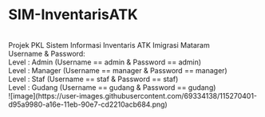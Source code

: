 # SIM-InventarisATK
</br>
Projek PKL Sistem Informasi Inventaris ATK Imigrasi Mataram
</br>
Username & Password:
</br>
Level : Admin   (Username == admin & Password == admin)
</br>
Level : Manager (Username == manager & Password == manager)
</br>
Level : Staf    (Username == staf & Password == staf)
</br>
Level : Gudang  (Username == gudang & Password == gudang)
</br>
![image](https://user-images.githubusercontent.com/69334138/115270401-d95a9980-a16e-11eb-90e7-cd2210acb684.png)
